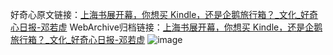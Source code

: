 好奇心原文链接：[上海书展开幕，你想买 Kindle，还是企鹅旅行箱？_文化_好奇心日报-邓若虚](https://www.qdaily.com/articles/1859.html)
WebArchive归档链接：[上海书展开幕，你想买 Kindle，还是企鹅旅行箱？_文化_好奇心日报-邓若虚](http://web.archive.org/web/20190623150052/https://www.qdaily.com/articles/1859.html)
![image](http://ww3.sinaimg.cn/large/007d5XDply1g3v4i3upzqj30u030fhdt)